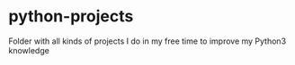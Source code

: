# python-projects
Folder with all kinds of projects I do in my free time to improve my Python3 knowledge
